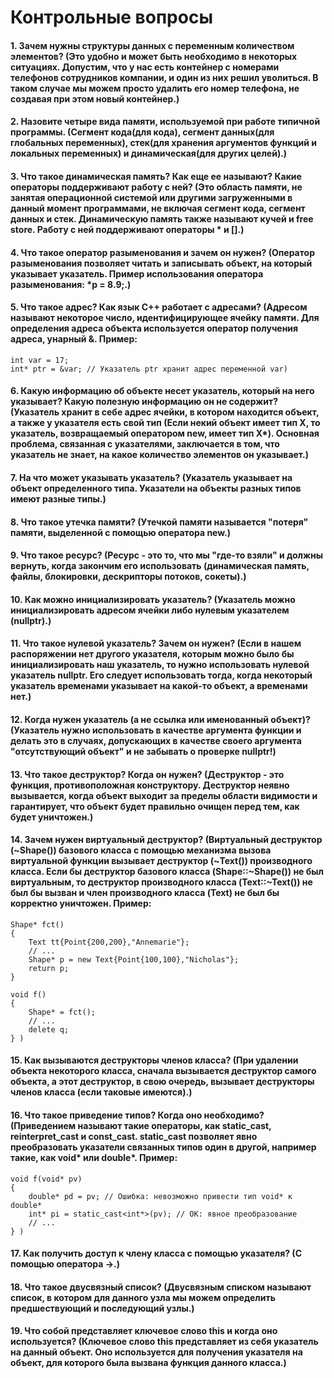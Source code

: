 # Контрольные вопросы

#### 1. Зачем нужны структуры данных с переменным количеством элементов? (Это удобно и может быть необходимо в некоторых ситуациях. Допустим, что у нас есть контейнер с номерами телефонов сотрудников компании, и один из них решил уволиться. В таком случае мы можем просто удалить его номер телефона, не создавая при этом новый контейнер.)

#### 2. Назовите четыре вида памяти, используемой при работе типичной программы. (Сегмент кода(для кода), сегмент данных(для глобальных переменных), стек(для хранения аргументов функций и локальных переменных) и динамическая(для других целей).)

#### 3. Что такое динамическая память? Как еще ее называют? Какие операторы поддерживают работу с ней? (Это область памяти, не занятая операционной системой или другими загруженными в данный момент программами, не включая сегмент кода, сегмент данных и стек. Динамическую память также называют кучей и free store. Работу с ней поддерживают операторы * и [].)

#### 4. Что такое оператор разыменования и зачем он нужен? (Оператор разыменования позволяет читать и записывать объект, на который указывает указатель. Пример использования оператора разыменования: *p = 8.9;.)

#### 5. Что такое адрес? Как язык C++ работает с адресами? (Адресом называют некоторое число, идентифицирующее ячейку памяти. Для определения адреса объекта используется оператор получения адреса, унарный &. Пример:  
```
int var = 17;
int* ptr = &var; // Указатель ptr хранит адрес переменной var)
```

#### 6. Какую информацию об объекте несет указатель, который на него указывает? Какую полезную информацию он не содержит? (Указатель хранит в себе адрес ячейки, в котором находится объект, а также у указателя есть свой тип (Если некий объект имеет тип X, то указатель, возвращаемый оператором new, имеет тип X*). Основная проблема, связанная с указателями, заключается в том, что указатель не знает, на какое количество элементов он указывает.)

#### 7. На что может указывать указатель? (Указатель указывает на объект определенного типа. Указатели на объекты разных типов имеют разные типы.)

#### 8. Что такое утечка памяти? (Утечкой памяти называется "потеря" памяти, выделенной с помощью оператора new.)

#### 9. Что такое ресурс? (Ресурс - это то, что мы "где-то взяли" и должны вернуть, когда закончим его использовать (динамическая память, файлы, блокировки, дескрипторы потоков, сокеты).)

#### 10. Как можно инициализировать указатель? (Указатель можно инициализировать адресом ячейки либо нулевым указателем (nullptr).)

#### 11. Что такое нулевой указатель? Зачем он нужен? (Если в нашем распоряжении нет другого указателя, которым можно было бы инициализировать наш указатель, то нужно использовать нулевой указатель nullptr. Его следует использовать тогда, когда некоторый указатель временами указывает на какой-то объект, а временами нет.)

#### 12. Когда нужен указатель (а не ссылка или именованный объект)? (Указатель нужно использовать в качестве аргумента функции и делать это в случаях, допускающих в качестве своего аргумента "отсутствующий объект" и не забывать о проверке nullptr!)

#### 13. Что такое деструктор? Когда он нужен? (Деструктор - это функция, противоположная конструктору. Деструктор неявно вызывается, когда объект выходит за пределы области видимости и гарантирует, что объект будет правильно очищен перед тем, как будет уничтожен.)

#### 14. Зачем нужен виртуальный деструктор? (Виртуальный деструктор (~Shape()) базового класса с помощью механизма вызова виртуальной функции вызывает деструктор (~Text()) производного класса. Если бы деструктор базового класса (Shape::~Shape()) не был виртуальным, то деструктор производного класса (Text::~Text()) не был бы вызван и член производного класса (Text) не был бы корректно уничтожен. Пример:
```
Shape* fct()
{
    Text tt{Point{200,200},"Annemarie"};
    // ...
    Shape* p = new Text{Point{100,100},"Nicholas"};
    return p;
}

void f()
{
    Shape* = fct();
    // ...
    delete q;
} )
```

#### 15. Как вызываются деструкторы членов класса? (При удалении объекта некоторого класса, сначала вызывается деструктор самого объекта, а этот деструктор, в свою очередь, вызывает деструкторы членов класса (если таковые имеются).)

#### 16. Что такое приведение типов? Когда оно необходимо? (Приведением называют такие операторы, как static_cast, reinterpret_cast и const_cast. static_cast позволяет явно преобразовать указатели связанных типов один в другой, например такие, как void* или double*. Пример:
```
void f(void* pv)
{
    double* pd = pv; // Ошибка: невозможно привести тип void* к double*
    int* pi = static_cast<int*>(pv); // OK: явное преобразование
    // ...
} )
```

#### 17. Как получить доступ к члену класса с помощью указателя? (С помощью оператора ->.)

#### 18. Что такое двусвязный список? (Двусвязным списком называют список, в котором для данного узла мы можем определить предшествующий и последующий узлы.)

#### 19. Что собой представляет ключевое слово this и когда оно используется? (Ключевое слово this представляет из себя указатель на данный объект. Оно используется для получения указателя на объект, для которого была вызвана функция данного класса.)
